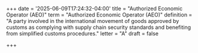 +++
date = '2025-06-09T17:24:32-04:00'
title = "Authorized Economic Operator (AEO)"
term = "Authorized Economic Operator (AEO)"
definition = "A party involved in the international movement of goods approved by customs as complying with supply chain security standards and benefiting from simplified customs procedures."
letter = "A"
draft = false

+++